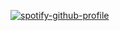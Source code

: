 [![spotify-github-profile](https://spotify-github-profile.vercel.app/api/view?uid=21x3ndtxapjnkr4owr36dz44y&cover_image=true&theme=default&show_offline=false&background_color=121212&bar_color_cover=false)](https://github.com/kittinan/spotify-github-profile)

